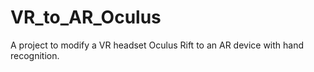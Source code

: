 # VR_to_AR_Oculus
 A project to modify a VR headset Oculus Rift to an AR device with hand recognition.
